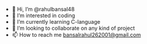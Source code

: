 - 👋 Hi, I’m @rahulbansal48
- 👀 I’m interested in coding
- 🌱 I’m currently learning C-language
- 💞️ I’m looking to collaborate on any kind of project
- 📫 How to reach me bansalrahul262001@gmail.com

<!---
rahulbansal48/rahulbansal48 is a ✨ special ✨ repository because its `README.md` (this file) appears on your GitHub profile.
You can click the Preview link to take a look at your changes.
--->

